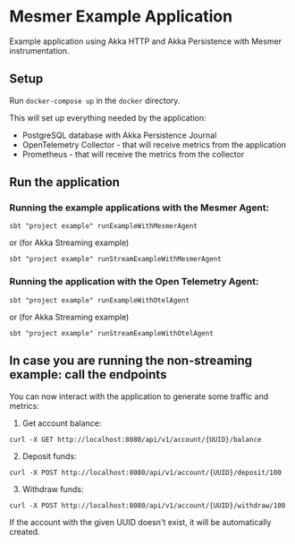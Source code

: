 # Mesmer Example Application

Example application using Akka HTTP and Akka Persistence with Mesmer instrumentation.

## Setup

Run `docker-compose up` in the `docker` directory.

This will set up everything needed by the application:
- PostgreSQL database with Akka Persistence Journal
- OpenTelemetry Collector - that will receive metrics from the application
- Prometheus - that will receive the metrics from the collector

## Run the application

### Running the example applications with the Mesmer Agent:
```
sbt "project example" runExampleWithMesmerAgent
```

or (for Akka Streaming example)

```
sbt "project example" runStreamExampleWithMesmerAgent
```

### Running the application with the Open Telemetry Agent:

```
sbt "project example" runExampleWithOtelAgent
```

or (for Akka Streaming example)

```
sbt "project example" runStreamExampleWithOtelAgent
```

## In case you are running the non-streaming example: call the endpoints

You can now interact with the application to generate some traffic and metrics:
1. Get account balance:
```
curl -X GET http://localhost:8080/api/v1/account/{UUID}/balance
```
2. Deposit funds:
```
curl -X POST http://localhost:8080/api/v1/account/{UUID}/deposit/100
```
3. Withdraw funds:
```
curl -X POST http://localhost:8080/api/v1/account/{UUID}/withdraw/100
```

If the account with the given UUID doesn't exist, it will be automatically created.

